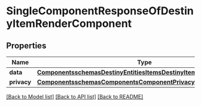 # SingleComponentResponseOfDestinyItemRenderComponent

## Properties
Name | Type | Description | Notes
------------ | ------------- | ------------- | -------------
**data** | [**ComponentsschemasDestinyEntitiesItemsDestinyItemRenderComponent**](ComponentsschemasDestinyEntitiesItemsDestinyItemRenderComponent.md) |  | [optional] 
**privacy** | [**ComponentsschemasComponentsComponentPrivacySetting**](ComponentsschemasComponentsComponentPrivacySetting.md) |  | [optional] 

[[Back to Model list]](../README.md#documentation-for-models) [[Back to API list]](../README.md#documentation-for-api-endpoints) [[Back to README]](../README.md)


